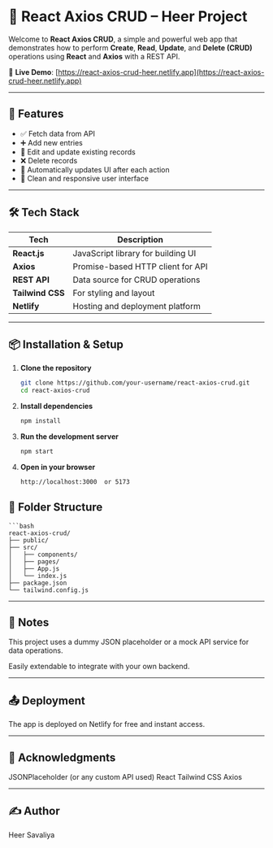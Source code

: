 # 🧩 React Axios CRUD – Heer Project

Welcome to **React Axios CRUD**, a simple and powerful web app that demonstrates how to perform **Create**, **Read**, **Update**, and **Delete (CRUD)** operations using **React** and **Axios** with a REST API.

🔗 **Live Demo**: [https://react-axios-crud-heer.netlify.app](https://react-axios-crud-heer.netlify.app)

---

## 🚀 Features

- ✅ Fetch data from API
- ➕ Add new entries
- 📝 Edit and update existing records
- ❌ Delete records
- 🔄 Automatically updates UI after each action
- 🧼 Clean and responsive user interface

---

## 🛠️ Tech Stack

| Tech             | Description                           |
|------------------|---------------------------------------|
| **React.js**     | JavaScript library for building UI    |
| **Axios**        | Promise-based HTTP client for API     |
| **REST API**     | Data source for CRUD operations       |
| **Tailwind CSS** | For styling and layout                |
| **Netlify**      | Hosting and deployment platform       |

---

## 📦 Installation & Setup

1. **Clone the repository**
   ```bash
   git clone https://github.com/your-username/react-axios-crud.git
   cd react-axios-crud
   
2. **Install dependencies**
    ```bash
    npm install

3. **Run the development server**
    ```bash
    npm start

4. **Open in your browser**
    ```bash
    http://localhost:3000  or 5173

## 📁 Folder Structure

    ```bash
    react-axios-crud/
    ├── public/
    ├── src/
    │   ├── components/
    │   ├── pages/
    │   ├── App.js
    │   └── index.js
    ├── package.json
    └── tailwind.config.js

---

## 📌 Notes

This project uses a dummy JSON placeholder or a mock API service for data operations.

Easily extendable to integrate with your own backend.

---

## 📤 Deployment

The app is deployed on Netlify for free and instant access.

---

## 🙌 Acknowledgments

JSONPlaceholder (or any custom API used)
React
Tailwind CSS
Axios

---

## ✍️ Author
Heer Savaliya
